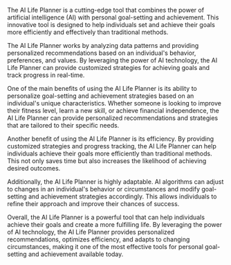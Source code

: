 
The AI Life Planner is a cutting-edge tool that combines the power of artificial intelligence (AI) with personal goal-setting and achievement. This innovative tool is designed to help individuals set and achieve their goals more efficiently and effectively than traditional methods.

The AI Life Planner works by analyzing data patterns and providing personalized recommendations based on an individual's behavior, preferences, and values. By leveraging the power of AI technology, the AI Life Planner can provide customized strategies for achieving goals and track progress in real-time.

One of the main benefits of using the AI Life Planner is its ability to personalize goal-setting and achievement strategies based on an individual's unique characteristics. Whether someone is looking to improve their fitness level, learn a new skill, or achieve financial independence, the AI Life Planner can provide personalized recommendations and strategies that are tailored to their specific needs.

Another benefit of using the AI Life Planner is its efficiency. By providing customized strategies and progress tracking, the AI Life Planner can help individuals achieve their goals more efficiently than traditional methods. This not only saves time but also increases the likelihood of achieving desired outcomes.

Additionally, the AI Life Planner is highly adaptable. AI algorithms can adjust to changes in an individual's behavior or circumstances and modify goal-setting and achievement strategies accordingly. This allows individuals to refine their approach and improve their chances of success.

Overall, the AI Life Planner is a powerful tool that can help individuals achieve their goals and create a more fulfilling life. By leveraging the power of AI technology, the AI Life Planner provides personalized recommendations, optimizes efficiency, and adapts to changing circumstances, making it one of the most effective tools for personal goal-setting and achievement available today.

